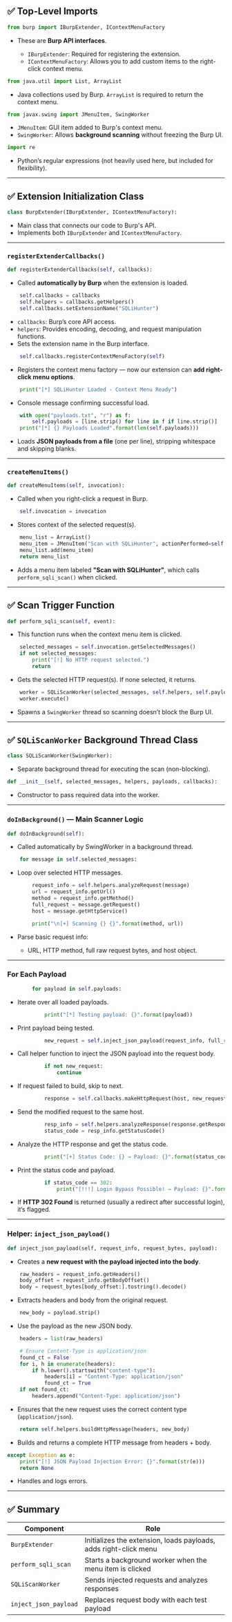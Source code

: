 ## ✅ Top-Level Imports

```python
from burp import IBurpExtender, IContextMenuFactory
```

* These are **Burp API interfaces**.

  * `IBurpExtender`: Required for registering the extension.
  * `IContextMenuFactory`: Allows you to add custom items to the right-click context menu.

```python
from java.util import List, ArrayList
```

* Java collections used by Burp. `ArrayList` is required to return the context menu.

```python
from javax.swing import JMenuItem, SwingWorker
```

* `JMenuItem`: GUI item added to Burp's context menu.
* `SwingWorker`: Allows **background scanning** without freezing the Burp UI.

```python
import re
```

* Python’s regular expressions (not heavily used here, but included for flexibility).

---

## ✅ Extension Initialization Class

```python
class BurpExtender(IBurpExtender, IContextMenuFactory):
```

* Main class that connects our code to Burp's API.
* Implements both `IBurpExtender` and `IContextMenuFactory`.

---

### `registerExtenderCallbacks()`

```python
def registerExtenderCallbacks(self, callbacks):
```

* Called **automatically by Burp** when the extension is loaded.

```python
    self.callbacks = callbacks
    self.helpers = callbacks.getHelpers()
    self.callbacks.setExtensionName("SQLiHunter")
```

* `callbacks`: Burp’s core API access.
* `helpers`: Provides encoding, decoding, and request manipulation functions.
* Sets the extension name in the Burp interface.

```python
    self.callbacks.registerContextMenuFactory(self)
```

* Registers the context menu factory — now our extension can **add right-click menu options**.

```python
    print("[*] SQLiHunter Loaded - Context Menu Ready")
```

* Console message confirming successful load.

```python
    with open("payloads.txt", "r") as f:
        self.payloads = [line.strip() for line in f if line.strip()]
    print("[*] {} Payloads Loaded".format(len(self.payloads)))
```

* Loads **JSON payloads from a file** (one per line), stripping whitespace and skipping blanks.

---

### `createMenuItems()`

```python
def createMenuItems(self, invocation):
```

* Called when you right-click a request in Burp.

```python
    self.invocation = invocation
```

* Stores context of the selected request(s).

```python
    menu_list = ArrayList()
    menu_item = JMenuItem("Scan with SQLiHunter", actionPerformed=self.perform_sqli_scan)
    menu_list.add(menu_item)
    return menu_list
```

* Adds a menu item labeled **"Scan with SQLiHunter"**, which calls `perform_sqli_scan()` when clicked.

---

## ✅ Scan Trigger Function

```python
def perform_sqli_scan(self, event):
```

* This function runs when the context menu item is clicked.

```python
    selected_messages = self.invocation.getSelectedMessages()
    if not selected_messages:
        print("[!] No HTTP request selected.")
        return
```

* Gets the selected HTTP request(s). If none selected, it returns.

```python
    worker = SQLiScanWorker(selected_messages, self.helpers, self.payloads, self.callbacks)
    worker.execute()
```

* Spawns a `SwingWorker` thread so scanning doesn’t block the Burp UI.

---

## ✅ `SQLiScanWorker` Background Thread Class

```python
class SQLiScanWorker(SwingWorker):
```

* Separate background thread for executing the scan (non-blocking).

```python
def __init__(self, selected_messages, helpers, payloads, callbacks):
```

* Constructor to pass required data into the worker.

---

### `doInBackground()` — Main Scanner Logic

```python
def doInBackground(self):
```

* Called automatically by SwingWorker in a background thread.

```python
    for message in self.selected_messages:
```

* Loop over selected HTTP messages.

```python
        request_info = self.helpers.analyzeRequest(message)
        url = request_info.getUrl()
        method = request_info.getMethod()
        full_request = message.getRequest()
        host = message.getHttpService()

        print("\n[+] Scanning {} {}".format(method, url))
```

* Parse basic request info:

  * URL, HTTP method, full raw request bytes, and host object.

---

### For Each Payload

```python
        for payload in self.payloads:
```

* Iterate over all loaded payloads.

```python
            print("[*] Testing payload: {}".format(payload))
```

* Print payload being tested.

```python
            new_request = self.inject_json_payload(request_info, full_request, payload)
```

* Call helper function to inject the JSON payload into the request body.

```python
            if not new_request:
                continue
```

* If request failed to build, skip to next.

```python
            response = self.callbacks.makeHttpRequest(host, new_request)
```

* Send the modified request to the same host.

```python
            resp_info = self.helpers.analyzeResponse(response.getResponse())
            status_code = resp_info.getStatusCode()
```

* Analyze the HTTP response and get the status code.

```python
            print("[+] Status Code: {} → Payload: {}".format(status_code, payload))
```

* Print the status code and payload.

```python
            if status_code == 302:
                print("[!!!] Login Bypass Possible! → Payload: {}".format(payload))
```

* If **HTTP 302 Found** is returned (usually a redirect after successful login), it’s flagged.

---

### Helper: `inject_json_payload()`

```python
def inject_json_payload(self, request_info, request_bytes, payload):
```

* Creates a **new request with the payload injected into the body**.

```python
    raw_headers = request_info.getHeaders()
    body_offset = request_info.getBodyOffset()
    body = request_bytes[body_offset:].tostring().decode()
```

* Extracts headers and body from the original request.

```python
    new_body = payload.strip()
```

* Use the payload as the new JSON body.

```python
    headers = list(raw_headers)

    # Ensure Content-Type is application/json
    found_ct = False
    for i, h in enumerate(headers):
        if h.lower().startswith("content-type"):
            headers[i] = "Content-Type: application/json"
            found_ct = True
    if not found_ct:
        headers.append("Content-Type: application/json")
```

* Ensures that the new request uses the correct content type (`application/json`).

```python
    return self.helpers.buildHttpMessage(headers, new_body)
```

* Builds and returns a complete HTTP message from headers + body.

```python
except Exception as e:
    print("[!] JSON Payload Injection Error: {}".format(str(e)))
    return None
```

* Handles and logs errors.

---

## ✅ Summary

| Component             | Role                                                             |
| --------------------- | ---------------------------------------------------------------- |
| `BurpExtender`        | Initializes the extension, loads payloads, adds right-click menu |
| `perform_sqli_scan`   | Starts a background worker when the menu item is clicked         |
| `SQLiScanWorker`      | Sends injected requests and analyzes responses                   |
| `inject_json_payload` | Replaces request body with each test payload                     |
